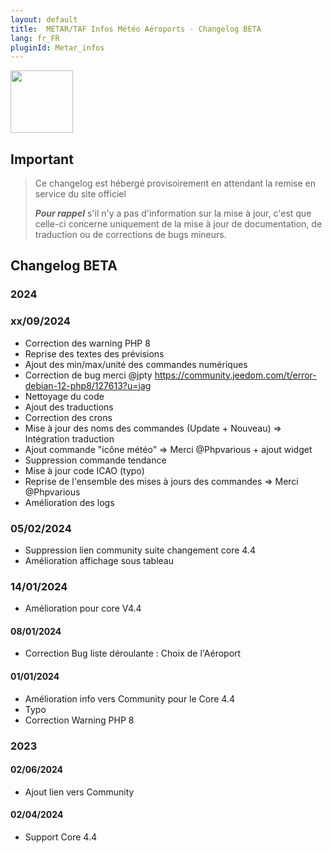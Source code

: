 ```yaml
---
layout: default
title:  METAR/TAF Infos Météo Aéroports - Changelog BETA
lang: fr_FR
pluginId: Metar_infos
---
```


<img src="{{site.baseurl}}/plugin-Metar_infos/{{site.img}}/Metar_infos_icon.png" class="pluginLogo" width="100" />

## Important

> Ce changelog est hébergé provisoirement en attendant la remise en service du site officiel
>
> **_Pour rappel_** s'il n'y a pas d'information sur la mise à jour, c'est que celle-ci concerne uniquement de la mise à jour de documentation, de traduction ou de corrections de bugs mineurs.

## Changelog BETA

### 2024


### xx/09/2024

- Correction des warning PHP 8
- Reprise des textes des prévisions
- Ajout des min/max/unité des commandes numériques
- Correction de bug merci @jpty https://community.jeedom.com/t/error-debian-12-php8/127613?u=jag
- Nettoyage du code
- Ajout des traductions
- Correction des crons
- Mise à jour des noms des commandes (Update + Nouveau) => Intégration traduction
- Ajout commande "icône météo" => Merci @Phpvarious + ajout widget
- Suppression commande tendance
- Mise à jour code ICAO (typo)
- Reprise de l'ensemble des mises à jours des commandes => Merci @Phpvarious
- Amélioration des logs

### 05/02/2024

- Suppression lien community suite changement core 4.4
- Amélioration affichage sous tableau

### 14/01/2024

- Amélioration pour core V4.4

#### 08/01/2024

- Correction Bug liste déroulante : Choix de l'Aéroport

#### 01/01/2024

- Amélioration info vers Community pour le Core 4.4
- Typo
- Correction Warning PHP 8

### 2023

#### 02/06/2024

- Ajout lien vers Community

#### 02/04/2024

- Support Core 4.4